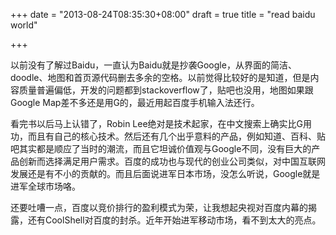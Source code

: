 +++
date = "2013-08-24T08:35:30+08:00"
draft = true
title = "read baidu world"

+++



以前没有了解过Baidu，一直认为Baidu就是抄袭Google，从界面的简洁、doodle、地图和首页源代码删去多余的空格。以前觉得比较好的是知道，但是内容质量普遍偏低，开发的问题都到stackoverflow了，贴吧也没用，地图如果跟Google Map差不多还是用G的，最近用起百度手机输入法还行。

看完书以后马上认错了，Robin Lee绝对是技术起家，在中文搜索上确实比G用功，而且有自己的核心技术。然后还有几个出乎意料的产品，例如知道、百科、贴吧其实都是顺应了当时的潮流，而且它坦诚价值观与Google不同，没有巨大的产品创新而选择满足用户需求。百度的成功也与现代的创业公司类似，对中国互联网发展还是有不小的贡献的。而且后面说进军日本市场，没怎么听说，Google就是进军全球市场咯。

还要吐嘈一点，百度以竞价排行的盈利模式为荣，让我想起央视对百度内幕的揭露，还有CoolShell对百度的封杀。近年开始进军移动市场，看不到太大的亮点。